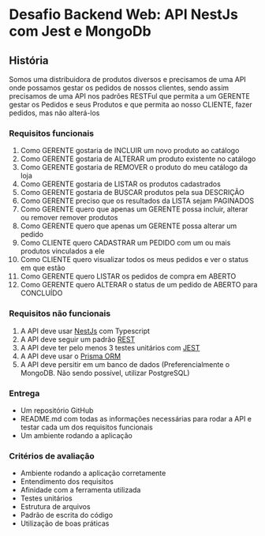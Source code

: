 # Desafio Backend Web: API NestJs com Jest e MongoDb

## História
Somos uma distribuidora de produtos diversos e precisamos de uma API onde possamos gestar os pedidos de nossos clientes, sendo assim precisamos de uma API nos padrões RESTFul que permita a um GERENTE gestar os Pedidos e seus Produtos e que permita ao nosso CLIENTE, fazer pedidos, mas não alterá-los

### Requisitos funcionais
1. Como GERENTE gostaria de INCLUIR um novo produto ao catálogo
2. Como GERENTE gostaria de ALTERAR um produto existente no catálogo
3. Como GERENTE gostaria de REMOVER o produto do meu catálogo da loja
4. Como GERENTE gostaria de LISTAR os produtos cadastrados
5. Como GERENTE gostaria de BUSCAR produtos pela sua DESCRIÇÃO
6. Como GERENTE preciso que os resultados da LISTA sejam PAGINADOS
7. Como GERENTE quero que apenas um GERENTE possa incluir, alterar ou remover remover produtos
8. Como GERENTE quero que apenas um GERENTE possa alterar um pedido
8. Como CLIENTE quero CADASTRAR um PEDIDO com um ou mais produtos vinculados a ele
9. Como CLIENTE quero visualizar todos os meus pedidos e ver o status em que estão
10. Como GERENTE quero LISTAR os pedidos de compra em ABERTO
11. Como GERENTE quero ALTERAR o status de um pedido de ABERTO para CONCLUÍDO

### Requisitos não funcionais
1. A API deve usar [NestJs](https://nestjs.com/) com Typescript
2. A API deve seguir um padrão [REST](https://cloud.google.com/apis/design)
3. A API deve ter pelo menos 3 testes unitários com [JEST](https://jestjs.io/pt-BR/)
4. A API deve usar o [Prisma ORM](https://www.prisma.io/)
5. A API deve persitir em um banco de dados (Preferencialmente o MongoDB. Não sendo possível, utilizar PostgreSQL)

### Entrega
- Um repositório GitHub
- README.md com todas as informações necessárias para rodar a API e testar cada um dos requisitos funcionais
- Um ambiente rodando a aplicação

### Critérios de avaliação
- Ambiente rodando a aplicação corretamente
- Entendimento dos requisitos
- Afinidade com a ferramenta utilizada
- Testes unitários
- Estrutura de arquivos
- Padrão de escrita do código
- Utilização de boas práticas
